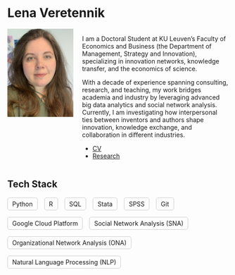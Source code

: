 # Lena Veretennik

<div style="display: flex; align-items: flex-start;">
  <img src="./photo_cv.jpg" alt="Lena Veretennik" style="width: 150px; height: auto; margin-right: 20px;">
  <div>
    <p>
      I am a Doctoral Student at KU Leuven’s Faculty of Economics and Business (the Department of Management, Strategy and Innovation), specializing in innovation networks, knowledge transfer, and the economics of science.
    </p>
    <p>
      With a decade of experience spanning consulting, research, and teaching, my work bridges academia and industry by leveraging advanced big data analytics and social network analysis. Currently, I am investigating how interpersonal ties between inventors and authors shape innovation, knowledge exchange, and collaboration in different industries.
    </p>
    <ul>
      <li><a href="./cv_veretennik_2024.pdf">CV</a></li>
      <li><a href="./research">Research</a></li>
    </ul>
  </div>
</div>

## Tech Stack

<div style="display: flex; flex-wrap: wrap; gap: 15px; margin-top: 1em;">
  <span style="padding: 5px 10px; border: 1px solid #ccc; border-radius: 5px;">Python</span>
  <span style="padding: 5px 10px; border: 1px solid #ccc; border-radius: 5px;">R</span>
  <span style="padding: 5px 10px; border: 1px solid #ccc; border-radius: 5px;">SQL</span>
  <span style="padding: 5px 10px; border: 1px solid #ccc; border-radius: 5px;">Stata</span>
  <span style="padding: 5px 10px; border: 1px solid #ccc; border-radius: 5px;">SPSS</span>
  <span style="padding: 5px 10px; border: 1px solid #ccc; border-radius: 5px;">Git</span>
  <span style="padding: 5px 10px; border: 1px solid #ccc; border-radius: 5px;">Google Cloud Platform</span>
  <span style="padding: 5px 10px; border: 1px solid #ccc; border-radius: 5px;">Social Network Analysis (SNA)</span>
  <span style="padding: 5px 10px; border: 1px solid #ccc; border-radius: 5px;">Organizational Network Analysis (ONA)</span>
  <span style="padding: 5px 10px; border: 1px solid #ccc; border-radius: 5px;">Natural Language Processing (NLP)</span>
</div>
